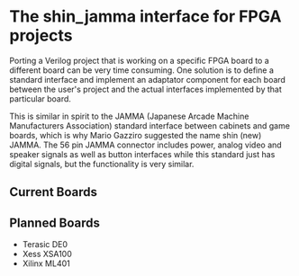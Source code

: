 # The shin_jamma interface for FPGA projects

Porting a Verilog project that is working on a specific FPGA board to a different
board can be very time consuming. One solution is to define a standard interface
and implement an adaptator component for each board between the user's project and the actual interfaces implemented by that particular board.

This is similar in spirit to the JAMMA (Japanese Arcade Machine Manufacturers Association) standard interface between cabinets and game boards, which is why
Mario Gazziro suggested the name shin (new) JAMMA. The 56 pin JAMMA connector includes power, analog video and speaker signals as well as button interfaces while this standard just has digital signals, but the functionality is very similar.

## Current Boards

## Planned Boards

- Terasic DE0
- Xess XSA100
- Xilinx ML401
